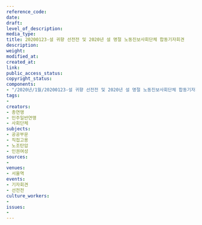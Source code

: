 ```yaml
---
reference_code: 
date: 
draft: 
level_of_description: 
media_type: 
title: 20200123-설 귀향 선전전 및 2020년 설 명절 노동진보사회단체 합동기자회견
description: 
weight: 
modified_at: 
created_at: 
link: 
public_access_status: 
copyright_status: 
components:
- "/2020년/1월/20200123-설 귀향 선전전 및 2020년 설 명절 노동진보사회단체 합동기자회견/_CTU8311.jpg"
tags:
- 
creators:
- 총연맹
- 민주일반연맹
- 사회단체
subjects:
- 공공부문
- 직접고용
- 노조탄압
- 인권여성
sources:
- 
venues:
- 서울역
events:
- 기자회견
- 선전전
culture_workers:
- 
issues:
- 
---
```

